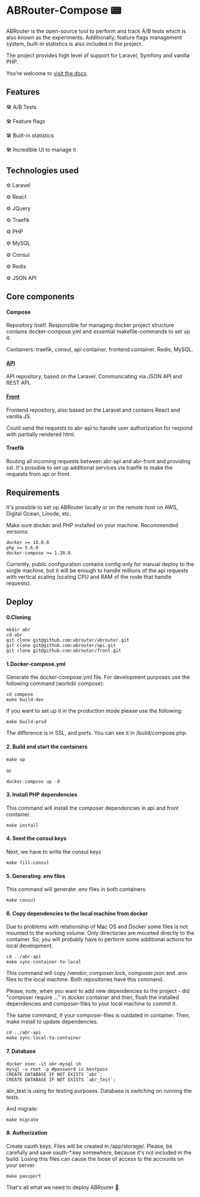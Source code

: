 # ABRouter-Compose  📟
ABRouter is the open-source tool to perform and track A/B tests which is also known as the experiments.
Additionally, feature flags management system, built-in statistics is also included in the project.

The project provides high level of support for Laravel, Symfony and vanilla PHP.

You're welcome to [visit the docs](https://docs.abrouter.com).


## Features

🛠 A/B Tests

🛠 Feature flags

🛠 Built-in statistics

🛠 Incredible UI to manage it 

## Technologies used

⚙️ Laravel

⚙️ React

⚙️ JQuery

⚙️ Traefik

⚙️ PHP

⚙️ MySQL

⚙️ Consul

⚙️ Redis

⚙️ JSON API

## Core components 

#### Compose
Repository itself. Responsible for managing docker project structure contains docker-compose.yml and essential makefile-commands to set up it.

Containers: traefik, consul, api container, frontend container, Redis, MySQL.

#### [API](https://github.com/abrouter/api)

API repository, based on the Laravel. Communicating via JSON API and REST API.

#### [Front](https://github.com/abrouter/front)
Frontend repository, also based on the Laravel and contains React and vanilla JS.

Could send the requests to abr-api to handle user authorization for respond with partially rendered html.

#### Traefik

Routing all incoming requests between abr-api and abr-front and providing ssl.
It's possible to set up additional services via traefik to make the requests from api or front.

## Requirements

It's possible to set up ABRouter locally or on the remote host on AWS, Digital Ocean, Linode, etc.

Make sure docker and PHP installed on your machine. Recommended versions:

```
docker >= 18.0.0
php >= 5.6.0
docker-compose >= 1.20.0 
```

Currently, public configuration contains config only for manual deploy to the single machine, but it will be enough to handle millions of the api requests with vertical scaling (scaling CPU and RAM of the node that handle requests).

## Deploy

#### 0.Cloning

```
mkdir abr
cd abr
git clone git@github.com:abrouter/abrouter.git
git clone git@github.com:abrouter/api.git
git clone git@github.com:abrouter/front.git
```

#### 1.Docker-compose.yml
Generate the docker-compose.yml file. For development purposes use the following command (workdir compose):
```
cd compose
make build-dev
```

If you want to set up it in the production mode please use the following:
```
make build-prod
```

The difference is in SSL, and ports. You can see it in /build/compose.php.

#### 2. Build and start the containers

```
make up
```

or 

```
docker-compose up -d
```

#### 3. Install PHP dependencies

This command will install the composer dependencies in api and front container.
```
make install
```

#### 4. Seed the consul keys

Next, we have to write the consul keys 
```
make fill-consul
```

#### 5. Generating .env files

This command will generate .env files in both containers.
```
make consul
```

#### 6. Copy dependencies to the local machine from docker

Due to problems with relationship of Mac OS and Docker some files is not mounted to the working volume. Only directories are mounted directly to the container. 
So, you will probably have to perform some additional actions for local development. 
```
cd ../abr-api
make sync-container-to-local
```

This command will copy /vendor, composer.lock, composer.json and .env files to the local machine. Both repositories have this command.

Please, note, when you want to add new dependencies to the project - did "composer require ..." in docker container and then, flush the installed dependencies and composer-files to your local machine to commit it.

The same command, if your composer-files is outdated in container. Then, make install to update dependencies.
```
cd ../abr-api
make sync-local-to-container
```

#### 7. Database

```
docker exec -it abr-mysql sh
mysql -u root -p #password is bestpass
CREATE DATABASE IF NOT EXISTS `abr`;
CREATE DATABASE IF NOT EXISTS `abr_test`;
```

abr_test is using for testing purposes. Database is switching on running the tests.

And migrate:
```
make migrate
```

#### 8. Authorization

Create oauth keys. Files will be created in /app/storage/. Please, be carefully and save oauth-*.key somewhere, because it's not included in the build. Losing this files can cause the loose of access to the accounts on your server. 
```
make passport
```




That's all what we need to deploy ABRouter 🎉. 
